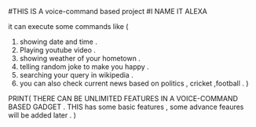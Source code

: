 #THIS IS A voice-command based project 
#I NAME IT ALEXA 

it can execute some commands like 
(
  1. showing date and time .
  2. Playing youtube video .
  3. showing weather of your hometown .
  4. telling random joke to make you happy . 
  5. searching your query in wikipedia . 
  6. you can also check current news based on politics , cricket ,football . 
)

PRINT( THERE CAN BE UNLIMITED FEATURES IN A VOICE-COMMAND BASED GADGET . THIS has some basic features , some advance feaures will be added later . )


  
